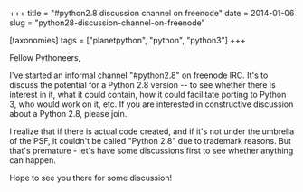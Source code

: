 +++
title = "#python2.8 discussion channel on freenode"
date = 2014-01-06
slug = "python28-discussion-channel-on-freenode"

[taxonomies]
tags = ["planetpython", "python", "python3"]
+++

Fellow Pythoneers,

I've started an informal channel "#python2.8" on freenode IRC. It's to
discuss the potential for a Python 2.8 version -- to see whether there
is interest in it, what it could contain, how it could facilitate
porting to Python 3, who would work on it, etc. If you are interested in
constructive discussion about a Python 2.8, please join.

I realize that if there is actual code created, and if it's not under
the umbrella of the PSF, it couldn't be called "Python 2.8" due to
trademark reasons. But that's premature - let's have some discussions
first to see whether anything can happen.

Hope to see you there for some discussion!
